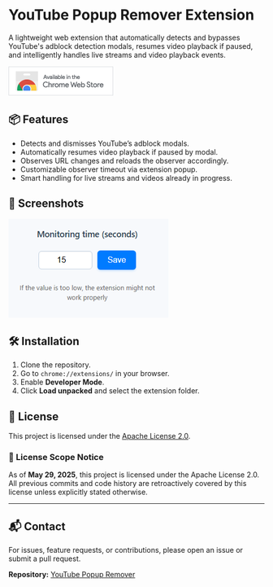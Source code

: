# YouTube Popup Remover Extension

A lightweight web extension that automatically detects and bypasses YouTube's adblock detection modals, resumes video playback if paused, and intelligently handles live streams and video playback events.

[![Chrome Web Store](chrome_badge.png)](https://chromewebstore.google.com/detail/youtube-adblock-bypass/cafgkebgclpflmccjadifjhanfgiekee)

## 📦 Features

- Detects and dismisses YouTube’s adblock modals.
- Automatically resumes video playback if paused by modal.
- Observes URL changes and reloads the observer accordingly.
- Customizable observer timeout via extension popup.
- Smart handling for live streams and videos already in progress.

## 📸 Screenshots

![Popup Example](popup.png)

## 🛠️ Installation

1. Clone the repository.
2. Go to `chrome://extensions/` in your browser.
3. Enable **Developer Mode**.
4. Click **Load unpacked** and select the extension folder.

## 📃 License

This project is licensed under the [Apache License 2.0](LICENSE).

### 📌 License Scope Notice

As of **May 29, 2025**, this project is licensed under the Apache License 2.0.  
All previous commits and code history are retroactively covered by this license unless explicitly stated otherwise.

---

## 📬 Contact

For issues, feature requests, or contributions, please open an issue or submit a pull request.

**Repository:** [YouTube Popup Remover](https://github.com/htmyname/youtube-popup-remover)
